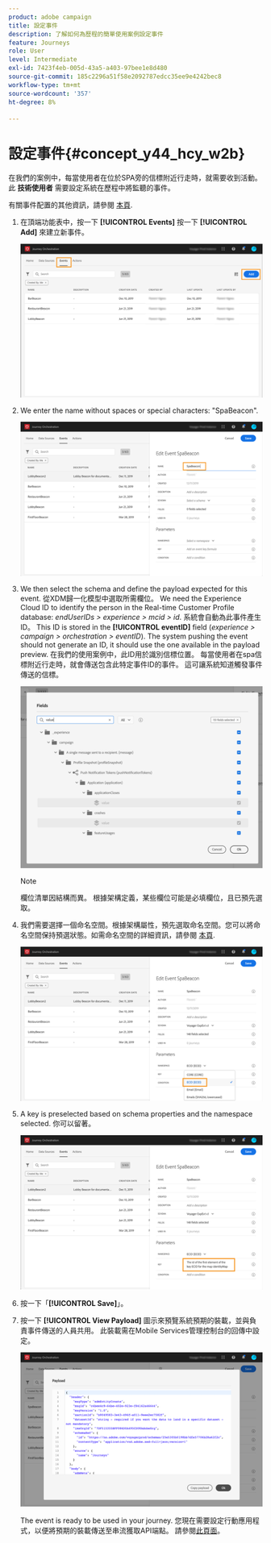 ```yaml
---
product: adobe campaign
title: 設定事件
description: 了解如何為歷程的簡單使用案例設定事件
feature: Journeys
role: User
level: Intermediate
exl-id: 7423f4eb-005d-43a5-a403-97bee1e8d480
source-git-commit: 185c2296a51f58e2092787edcc35ee9e4242bec8
workflow-type: tm+mt
source-wordcount: '357'
ht-degree: 8%

---
```


# 設定事件{#concept_y44_hcy_w2b}

在我們的案例中，每當使用者在位於SPA旁的信標附近行走時，就需要收到活動。 此 **技術使用者** 需要設定系統在歷程中將監聽的事件。

有關事件配置的其他資訊，請參閱 [本頁](../event/about-events.md).

1. 在頂端功能表中，按一下 **[!UICONTROL Events]** 按一下 **[!UICONTROL Add]** 來建立新事件。

   ![](../assets/journeyuc1_1.png)

1. We enter the name without spaces or special characters: &quot;SpaBeacon&quot;.

   ![](../assets/journeyuc1_2.png)

1. We then select the schema and define the payload expected for this event. 從XDM歸一化模型中選取所需欄位。 We need the Experience Cloud ID to identify the person in the Real-time Customer Profile database: _endUserIDs > experience > mcid > id_. 系統會自動為此事件產生ID。 This ID is stored in the **[!UICONTROL eventID]** field (_experience > campaign > orchestration > eventID_). The system pushing the event should not generate an ID, it should use the one available in the payload preview. 在我們的使用案例中，此ID用於識別信標位置。 每當使用者在spa信標附近行走時，就會傳送包含此特定事件ID的事件。 這可讓系統知道觸發事件傳送的信標。

   ![](../assets/journeyuc1_3.png)

   >[!NOTE]
   >
   >欄位清單因結構而異。 根據架構定義，某些欄位可能是必填欄位，且已預先選取。

1. 我們需要選擇一個命名空間。根據架構屬性，預先選取命名空間。您可以將命名空間保持預選狀態。如需命名空間的詳細資訊，請參閱 [本頁](../event/selecting-the-namespace.md).

   ![](../assets/journeyuc1_6.png)

1. A key is preselected based on schema properties and the namespace selected. 你可以留著。

   ![](../assets/journeyuc1_5.png)

1. 按一下「**[!UICONTROL Save]**」。

1. 按一下 **[!UICONTROL View Payload]** 圖示來預覽系統預期的裝載，並與負責事件傳送的人員共用。 此裝載需在Mobile Services管理控制台的回傳中設定。

   ![](../assets/journeyuc1_7.png)

   The event is ready to be used in your journey. 您現在需要設定行動應用程式，以便將預期的裝載傳送至串流獲取API端點。 請參閱[此頁面](../event/additional-steps-to-send-events-to-journey-orchestration.md)。
